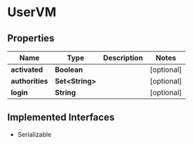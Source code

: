 

# UserVM


## Properties

Name | Type | Description | Notes
------------ | ------------- | ------------- | -------------
**activated** | **Boolean** |  |  [optional]
**authorities** | **Set&lt;String&gt;** |  |  [optional]
**login** | **String** |  |  [optional]


## Implemented Interfaces

* Serializable


